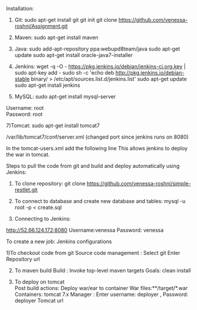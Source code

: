 Installation:

1) Git:
sudo apt-get install git
git init 
git clone https://github.com/venessa-roshni/Assignment.git

2) Maven:
sudo apt-get install maven

3) Java:
sudo add-apt-repository ppa:webupd8team/java
sudo apt-get update
sudo apt-get install oracle-java7-installer


4) Jenkins:
wget -q -O - https://pkg.jenkins.io/debian/jenkins-ci.org.key | sudo apt-key add -
sudo sh -c 'echo deb http://pkg.jenkins.io/debian-stable binary/ > /etc/apt/sources.list.d/jenkins.list'
sudo apt-get update
sudo apt-get install jenkins


6) MySQL:
sudo apt-get install mysql-server

Username: root  
Password: root


7)Tomcat:
 sudo apt-get install tomcat7

/var/lib/tomcat7/conf/server.xml (changed port since jenkins runs on 8080)


In the tomcat-users.xml add the following line 
<user username="deployer" password="deployer" roles="manager-script" />
This allows jenkins to deploy the war in tomcat.


Steps to pull the code from git and build and deploy automatically using Jenkins:

1) To clone repository:
   git clone https://github.com/venessa-roshni/simple-restlet.git

2) To connect to database and create new database and tables:
   mysql -u root -p < create.sql


3) Connecting to Jenkins:

http://52.66.124.172:8080
Username:venessa
Password: venessa

To create a new job:  Jenkins configurations

1)To checkout code from git
      Source code management :
        Select git 
        Enter Repository url

2) To maven build
       Build : Invoke top-level maven targets
       Goals: clean install

3) To deploy on tomcat	
       Post build actions: 
          Deploy war/ear to container
          War files:**/target/*.war
          Containers: tomcat 7.x
          Manager : Enter username: deployer , Password: deployer
          Tomcat url 

